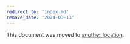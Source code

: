 ```yaml
---
redirect_to: 'index.md'
remove_date: '2024-03-13'
---
```


This document was moved to [another location](index.md).

<!-- This redirect file can be deleted after <2024-03-13>. -->
<!-- Redirects that point to other docs in the same project expire in three months. -->
<!-- Redirects that point to docs in a different project or site (link is not relative and starts with `https:`) expire in one year. -->
<!-- Before deletion, see: https://docs.gitlab.com/ee/development/documentation/redirects.html -->
